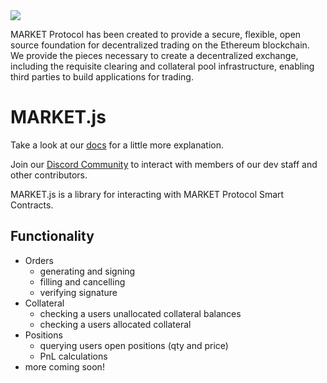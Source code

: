 <img src="https://github.com/MARKETProtocol/dApp/blob/master/src/img/MARKETProtocol-Light.png?raw=true" align="middle">

MARKET Protocol has been created to provide a secure, flexible, open source foundation for decentralized trading on the Ethereum blockchain. We provide the pieces necessary to create a decentralized exchange, including the requisite clearing and collateral pool infrastructure, enabling third parties to build applications for trading.

# MARKET.js

Take a look at our [docs](https://docs.marketprotocol.io) for a little more explanation.

Join our [Discord Community](https://www.marketprotocol.io/discord) to interact with members of our dev staff and other contributors.

MARKET.js is a library for interacting with MARKET Protocol Smart Contracts. 

## Functionality
- Orders 
  - generating and signing
  - filling and cancelling
  - verifying signature
- Collateral
  - checking a users unallocated collateral balances
  - checking a users allocated collateral
- Positions
  - querying users open positions (qty and price)
  - PnL calculations
- more coming soon!

